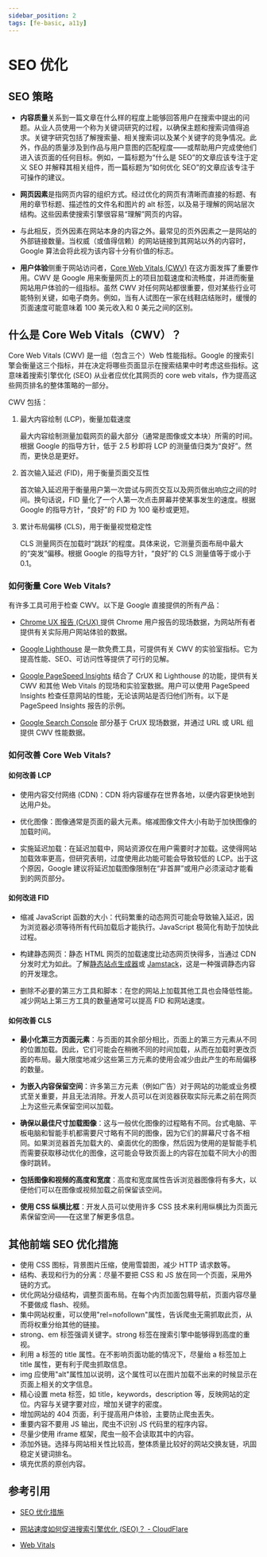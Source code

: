 ```yaml
---
sidebar_position: 2
tags: [fe-basic, a11y]
---
```


# SEO 优化

## SEO 策略

- **内容质量**关系到一篇文章在什么样的程度上能够回答用户在搜索中提出的问题。从业人员使用一个称为关键词研究的过程，以确保主题和搜索词值得追求。关键字研究包括了解搜索量、相关搜索词以及某个关键字的竞争情况。此外，作品的质量涉及到作品与用户意图的匹配程度——或帮助用户完成使他们进入该页面的任何目标。例如，一篇标题为“什么是 SEO”的文章应该专注于定义 SEO 并解释其相关组件，而一篇标题为“如何优化 SEO”的文章应该专注于可操作的建议。

- **网页因素**是指网页内容的组织方式。经过优化的网页有清晰而直接的标题、有用的章节标题、描述性的文件名和图片的 alt 标签，以及易于理解的网站层次结构。这些因素使搜索引擎很容易“理解”网页的内容。

- 与此相反，页外因素在网站本身的内容之外。最常见的页外因素之一是网站的外部链接数量。当权威（或值得信赖）的网站链接到其网站以外的内容时，Google 算法会将此视为该内容十分有价值的标志。

- **用户体验**侧重于网站访问者，[Core Web Vitals (CWV)](https://www.cloudflare.com/zh-cn/learning/performance/what-are-core-web-vitals/) 在这方面发挥了重要作用。CWV 是 Google 用来衡量网页上的项目加载速度和流畅度，并进而衡量网站用户体验的一组指标。虽然 CWV 对任何网站都很重要，但对某些行业可能特别关键，如电子商务。例如，当有人试图在一家在线鞋店结账时，缓慢的页面速度可能意味着 100 美元收入和 0 美元之间的区别。

## 什么是 Core Web Vitals（CWV）？

Core Web Vitals (CWV) 是一组（包含三个）Web 性能指标。Google 的搜索引擎会衡量这三个指标，并在决定将哪些页面显示在搜索结果中时考虑这些指标。这意味着搜索引擎优化 (SEO) 从业者应优化其网页的 core web vitals，作为提高这些网页排名的整体策略的一部分。

CWV 包括：

1. 最大内容绘制 (LCP)，衡量加载速度

   最大内容绘制测量加载网页的最大部分（通常是图像或文本块）所需的时间。
   根据 Google 的指导方针，低于 2.5 秒即将 LCP 的测量值归类为“良好”。然而，更快总是更好。

2. 首次输入延迟 (FID)，用于衡量页面交互性

   首次输入延迟用于衡量用户第一次尝试与网页交互以及网页做出响应之间的时间。换句话说，FID 量化了一个人第一次点击屏幕并使某事发生的速度。根据 Google 的指导方针，“良好”的 FID 为 100 毫秒或更短。

3. 累计布局偏移 (CLS)，用于衡量视觉稳定性

   CLS 测量网页在加载时“跳跃”的程度。具体来说，它测量页面布局中最大的“突发”偏移。根据 Google 的指导方针，“良好”的 CLS 测量值等于或小于 0.1。

### 如何衡量 Core Web Vitals?

有许多工具可用于检查 CWV。以下是 Google 直接提供的所有产品：

- [Chrome UX 报告 (CrUX) ](https://developer.chrome.com/docs/crux?hl=zh-cn)提供 Chrome 用户报告的现场数据，为网站所有者提供有关实际用户网站体验的数据。

- [Google Lighthouse](https://developer.chrome.com/docs/lighthouse/overview?hl=zh-cn) 是一款免费工具，可提供有关 CWV 的实验室指标。它为提高性能、SEO、可访问性等提供了可行的见解。

- [Google PageSpeed Insights](https://pagespeed.web.dev/) 结合了 CrUX 和 Lighthouse 的功能，提供有关 CWV 和其他 Web Vitals 的现场和实验室数据。用户可以使用 PageSpeed Insights 检查任意网站的性能，无论该网站是否归他们所有。以下是 PageSpeed Insights 报告的示例。

- [Google Search Console](https://search.google.com/search-console/about) 部分基于 CrUX 现场数据，并通过 URL 或 URL 组提供 CWV 性能数据。

### 如何改善 Core Web Vitals?

#### 如何改善 LCP

- 使用内容交付网络 (CDN)：CDN 将内容缓存在世界各地，以便内容更快地到达用户处。

- 优化图像：图像通常是页面的最大元素。缩减图像文件大小有助于加快图像的加载时间。

- 实施延迟加载：在延迟加载中，网站资源仅在用户需要时才加载。这使得网站加载效率更高，但研究表明，过度使用此功能可能会导致较低的 LCP。出于这个原因，Google 建议将延迟加载图像限制在“非首屏”或用户必须滚动才能看到的网页部分。

#### 如何改进 FID

- 缩减 JavaScript 函数的大小：代码繁重的动态网页可能会导致输入延迟，因为浏览器必须等待所有代码加载后才能执行。JavaScript 极简化有助于加快此过程。

- 构建静态网页：静态 HTML 网页的加载速度比动态网页快得多，当通过 CDN 分发时尤为如此。了解[静态站点生成器](https://www.cloudflare.com/zh-cn/learning/performance/static-site-generator/)或 [Jamstack](https://www.cloudflare.com/zh-cn/learning/performance/what-is-jamstack/)，这是一种强调静态内容的开发理念。

- 删除不必要的第三方工具和脚本：在您的网站上加载其他工具也会降低性能。减少网站上第三方工具的数量通常可以提高 FID 和网站速度。

#### 如何改善 CLS

- **最小化第三方页面元素**：与页面的其余部分相比，页面上的第三方元素从不同的位置加载。因此，它们可能会在稍微不同的时间加载，从而在加载时更改页面的布局。最大限度地减少这些第三方元素的使用会减少由此产生的布局偏移的数量。

- **为嵌入内容保留空间**：许多第三方元素（例如广告）对于网站的功能或业务模式至关重要，并且无法消除。开发人员可以在浏览器获取实际元素之前在网页上为这些元素保留空间以加载。

- **确保以最佳尺寸加载图像**：这与一般优化图像的过程略有不同。台式电脑、平板电脑和智能手机都需要尺寸略有不同的图像，因为它们的屏幕尺寸各不相同。如果浏览器首先加载大的、桌面优化的图像，然后因为使用的是智能手机而需要获取移动优化的图像，这可能会导致页面上的内容在加载不同大小的图像时跳转。

- **包括图像和视频的高度和宽度**：高度和宽度属性告诉浏览器图像将有多大，以便他们可以在图像或视频加载之前保留该空间。

- **使用 CSS 纵横比框**：开发人员可以使用许多 CSS 技术来利用纵横比为页面元素保留空间——在这里了解更多信息。

## 其他前端 SEO 优化措施

- 使用 CSS 图标，背景图片压缩，使用雪碧图，减少 HTTP 请求数等。
- 结构、表现和行为的分离：尽量不要把 CSS 和 JS 放在同一个页面，采用外链的方式。
- 优化网站分级结构，调整页面布局。在每个内页加面包屑导航，页面内容尽量不要做成 flash、视频。
- 集中网站权重，可以使用"rel=nofollown"属性，告诉爬虫无需抓取此页，从而将权重分绐其他的链接。
- strong、em 标签强调关键字。strong 标签在搜索引擎中能够得到高度的重视。
- 利用 a 标签的 title 属性。在不影响页面功能的情况下，尽量绐 a 标签加上 title 属性，更有利于爬虫抓取信息。
- img 应使用"alt"属性加以说明，这个属性可以在图片加载不出来的时候显示在页面上相关的文字信息。
- 精心设置 meta 标签，如 title，keywords，description 等，反映网站的定位。内容与关键字要对应，增加关键字的密度。
- 增加网站的 404 页面，利于提高用户体验，主要防止爬虫丟失。
- 重要内容不要用 JS 输出，爬虫不识别 JS 代码里的程序内容。
- 尽量少使用 iframe 框架，爬虫一般不会读取其中的内容。
- 添加外链。选择与网站相关性比较高，整体质量比较好的网站交换友链，巩固稳定关键词排名。
- 填充优质的原创内容。

## 参考引用

- [SEO 优化措施](https://jonny-wei.github.io/blog/devops/performance/code.html#seo-%E4%BC%98%E5%8C%96%E6%8E%AA%E6%96%BD)

- [网站速度如何促进搜索引擎优化 (SEO)？ - CloudFlare](https://www.cloudflare.com/zh-cn/learning/performance/how-website-speed-boosts-seo/)

- [Web Vitals](https://web.dev/articles/vitals?hl=zh-cn)
